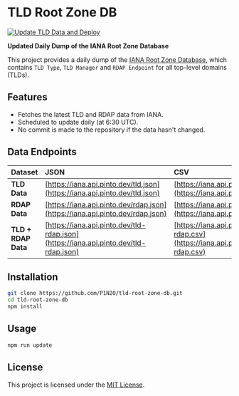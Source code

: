 # TLD Root Zone DB

[![Update TLD Data and Deploy](https://github.com/P1N2O/tld-root-zone-db/actions/workflows/update-data.yml/badge.svg)](https://github.com/P1N2O/tld-root-zone-db/actions/workflows/update-data.yml)

**Updated Daily Dump of the IANA Root Zone Database**

This project provides a daily dump of the [IANA Root Zone Database](https://www.iana.org/domains/root/db), which contains `TLD Type`, `TLD Manager` and `RDAP Endpoint` for all top-level domains (TLDs).

## Features

- Fetches the latest TLD and RDAP data from IANA.
- Scheduled to update daily (at 6:30 UTC).
- No commit is made to the repository if the data hasn't changed.

## Data Endpoints

| Dataset | JSON | CSV |
|:--------|:-----|:----|
| **TLD Data** | [https://iana.api.pinto.dev/tld.json](https://iana.api.pinto.dev/tld.json) | [https://iana.api.pinto.dev/tld.csv](https://iana.api.pinto.dev/tld.csv) |
| **RDAP Data** | [https://iana.api.pinto.dev/rdap.json](https://iana.api.pinto.dev/rdap.json) | [https://iana.api.pinto.dev/rdap.csv](https://iana.api.pinto.dev/rdap.csv) |
| **TLD + RDAP Data** | [https://iana.api.pinto.dev/tld-rdap.json](https://iana.api.pinto.dev/tld-rdap.json) | [https://iana.api.pinto.dev/tld-rdap.csv](https://iana.api.pinto.dev/tld-rdap.csv) |

## Installation

```bash
git clone https://github.com/P1N2O/tld-root-zone-db.git
cd tld-root-zone-db
npm install
```

## Usage
```bash
npm run update
```

## License
This project is licensed under the [MIT License](LICENSE).